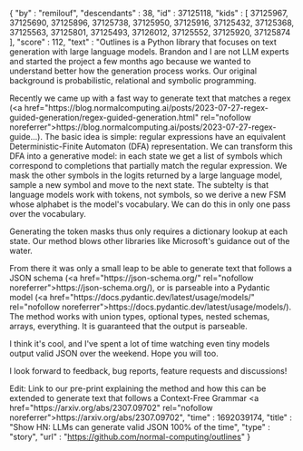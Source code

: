 {
  "by" : "remilouf",
  "descendants" : 38,
  "id" : 37125118,
  "kids" : [ 37125967, 37125690, 37125896, 37125738, 37125950, 37125916, 37125432, 37125368, 37125563, 37125801, 37125493, 37126012, 37125552, 37125920, 37125874 ],
  "score" : 112,
  "text" : "Outlines is a Python library that focuses on text generation with large language models. Brandon and I are not LLM experts and started the project a few months ago because we wanted to understand better how the generation process works. Our original background is probabilistic, relational and symbolic programming.<p>Recently we came up with a fast way to generate text that matches a regex (<a href=\"https:&#x2F;&#x2F;blog.normalcomputing.ai&#x2F;posts&#x2F;2023-07-27-regex-guided-generation&#x2F;regex-guided-generation.html\" rel=\"nofollow noreferrer\">https:&#x2F;&#x2F;blog.normalcomputing.ai&#x2F;posts&#x2F;2023-07-27-regex-guide...</a>). The basic idea is simple: regular expressions have an equivalent Deterministic-Finite Automaton (DFA) representation. We can transform this DFA into a generative model: in each state we get a list of symbols which correspond to completions that partially match the regular expression. We mask the other symbols in the logits returned by a large language model, sample a new symbol and move to the next state. The subtelty is that language models work with tokens, not symbols, so we derive a new FSM whose alphabet is the model&#x27;s vocabulary. We can do this in only one pass over the vocabulary.<p>Generating the token masks thus only requires a dictionary lookup at each state. Our method blows other libraries like Microsoft&#x27;s guidance out of the water.<p>From there it was only a small leap to be able to generate text that follows a JSON schema (<a href=\"https:&#x2F;&#x2F;json-schema.org&#x2F;\" rel=\"nofollow noreferrer\">https:&#x2F;&#x2F;json-schema.org&#x2F;</a>), or is parseable into a Pydantic model (<a href=\"https:&#x2F;&#x2F;docs.pydantic.dev&#x2F;latest&#x2F;usage&#x2F;models&#x2F;\" rel=\"nofollow noreferrer\">https:&#x2F;&#x2F;docs.pydantic.dev&#x2F;latest&#x2F;usage&#x2F;models&#x2F;</a>). The method works with union types, optional types, nested schemas, arrays, everything. It is guaranteed that the output is parseable.<p>I think it&#x27;s cool, and I&#x27;ve spent a lot of time watching even tiny models output valid JSON over the weekend. Hope you will too.<p>I look forward to feedback, bug reports, feature requests and discussions!<p>Edit: Link to our pre-print explaining the method and how this can be extended to generate text that follows a Context-Free Grammar <a href=\"https:&#x2F;&#x2F;arxiv.org&#x2F;abs&#x2F;2307.09702\" rel=\"nofollow noreferrer\">https:&#x2F;&#x2F;arxiv.org&#x2F;abs&#x2F;2307.09702</a>",
  "time" : 1692039174,
  "title" : "Show HN: LLMs can generate valid JSON 100% of the time",
  "type" : "story",
  "url" : "https://github.com/normal-computing/outlines"
}
